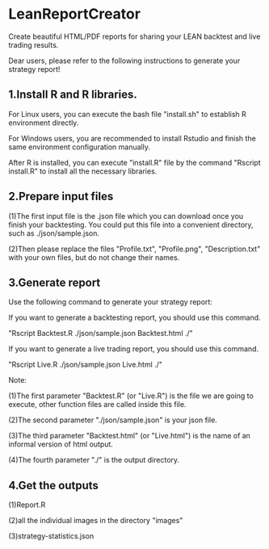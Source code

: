 # LeanReportCreator
Create beautiful HTML/PDF reports for sharing your LEAN backtest and live trading results.

Dear users, please refer to the following instructions to generate your strategy report!

## 1.Install R and R libraries.

For Linux users, you can execute the bash file "install.sh" to establish R environment directly. 

For Windows users, you are recommended to install Rstudio and finish the same environment configuration manually.

After R is installed, you can execute "install.R" file by the command "Rscript install.R" to install all the necessary libraries.

## 2.Prepare input files

(1)The first input file is the .json file which you can download once you finish your backtesting. You could put this file into a convenient directory, such as ./json/sample.json.

(2)Then please replace the files "Profile.txt", "Profile.png", "Description.txt" with your own files, but do not change their names.

## 3.Generate report

Use the following command to generate your strategy report:

If you want to generate a backtesting report, you should use this command.

"Rscript Backtest.R ./json/sample.json Backtest.html ./"

If you want to generate a live trading report, you should use this command.

"Rscript Live.R ./json/sample.json Live.html ./"

Note: 

(1)The first parameter "Backtest.R" (or "Live.R") is the file we are going to execute, other function files are called inside this file.

(2)The second parameter "./json/sample.json" is your json file.

(3)The third parameter "Backtest.html" (or "Live.html") is the name of an informal version of html output.

(4)The fourth parameter "./" is the output directory.

## 4.Get the outputs

(1)Report.R

(2)all the individual images in the directory "images"

(3)strategy-statistics.json
